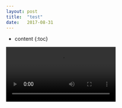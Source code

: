 ```yaml
---
layout: post
title:  "test"
date:   2017-08-31 
---
```


* content
{:toc}

<link href="//vjs.zencdn.net/5.19/video-js.min.css" rel="stylesheet">
<script src="//vjs.zencdn.net/5.19/video.min.js"></script>
<video id="Video1" >
     <source src="../video/2.mp4" />
</video>